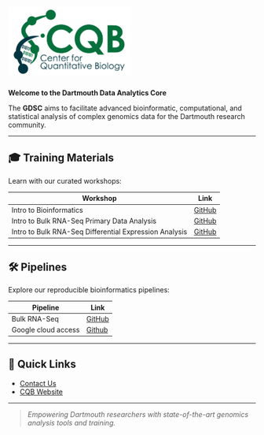 # <img src="img/cqb_logo.jpg" width="250" height="140" alt="CQB Logo"> 


**Welcome to the Dartmouth Data Analytics Core**

The **GDSC** aims to facilitate advanced bioinformatic, computational, and statistical analysis of complex genomics data for the Dartmouth research community.  



---

## 🎓 Training Materials

Learn with our curated workshops:

| Workshop | Link |
|----------|------|
| Intro to Bioinformatics | [GitHub](https://github.com/Dartmouth-Data-Analytics-Core/Bioinformatics_workshop-2024) |
| Intro to Bulk RNA-Seq Primary Data Analysis | [GitHub](https://github.com/Dartmouth-Data-Analytics-Core/RNA-seq-Primary-Data-Analysis-workshop-June-2022) |
| Intro to Bulk RNA-Seq Differential Expression Analysis | [GitHub](https://github.com/Dartmouth-Data-Analytics-Core/RNA-seq-Differential-Expression-workshop-June-2022) |

---

## 🛠 Pipelines

Explore our reproducible bioinformatics pipelines:

| Pipeline | Link |
|----------|------|
| Bulk RNA-Seq | [GitHub](https://github.com/Dartmouth-Data-Analytics-Core/DAC-RNAseq-pipeline) |
| Google cloud access| [Github](https://github.com/Dartmouth-Data-Analytics-Core/GoogleCloudAccess)|

---

## 🌟 Quick Links

- [Contact Us](mailto:GDSC@groups.dartmouth.edu)
- [CQB Website](https://sites.dartmouth.edu/cqb/)

---

> *Empowering Dartmouth researchers with state-of-the-art genomics analysis tools and training.*

